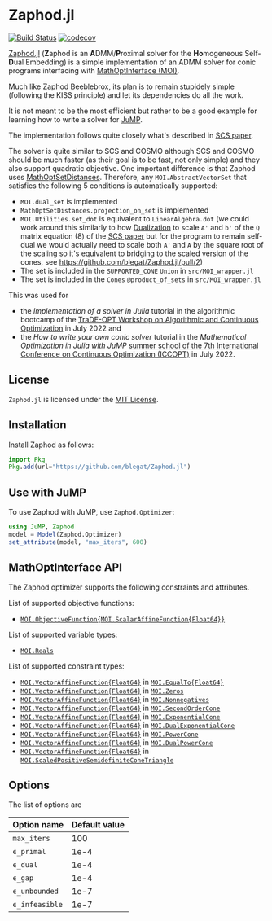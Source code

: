# Zaphod.jl

[![Build Status](https://github.com/blegat/Zaphod.jl/workflows/CI/badge.svg?branch=master)](https://github.com/blegat/Zaphod.jl/actions?query=workflow%3ACI)
[![codecov](https://codecov.io/gh/blegat/Zaphod.jl/branch/master/graph/badge.svg)](https://codecov.io/gh/blegat/Zaphod.jl)

[Zaphod.jl](https://github.com/blegat/Zaphod.jl) (**Z**aphod is an  **A**DMM/**P**roximal solver for the **Ho**mogeneous Self-**D**ual Embedding) is a simple implementation of an ADMM solver
for conic programs interfacing with [MathOptInterface (MOI)](https://github.com/jump-dev/MathOptInterface.jl).

Much like Zaphod Beeblebrox, its plan is to remain stupidely simple (following the KISS principle) and let its dependencies do all the work.

It is not meant to be the most efficient but rather to be a good example for learning how to write a solver
for [JuMP](https://github.com/jump-dev/JuMP.jl).

The implementation follows quite closely what's described in [SCS paper](https://web.stanford.edu/~boyd/papers/scs.html).

The solver is quite similar to SCS and COSMO although SCS and COSMO should be much faster (as their goal is to be fast, not only simple) and they also support quadratic objective.
One important difference is that Zaphod uses [MathOptSetDistances](https://github.com/matbesancon/MathOptSetDistances.jl).
Therefore, any `MOI.AbstractVectorSet` that satisfies the following 5 conditions is automatically supported:
* `MOI.dual_set` is implemented
* `MathOptSetDistances.projection_on_set` is implemented
* `MOI.Utilities.set_dot` is equivalent to `LinearAlgebra.dot` (we could work around this similarly to how [Dualization](https://github.com/jump-dev/Dualization.jl) to scale `A'` and `b'` of the `Q` matrix equation (8) of the [SCS paper](https://web.stanford.edu/~boyd/papers/scs.html) but for the program to remain self-dual we would actually need to scale both `A'` and `A` by the square root of the scaling so it's equivalent to bridging to the scaled version of the cones, see https://github.com/blegat/Zaphod.jl/pull/2)
* The set is included in the `SUPPORTED_CONE` `Union` in `src/MOI_wrapper.jl`
* The set is included in the `Cones` `@product_of_sets` in `src/MOI_wrapper.jl`

This was used for
* the *Implementation of a solver in Julia* tutorial in the algorithmic bootcamp of the [TraDE-OPT Workshop on Algorithmic and Continuous Optimization](https://trade-opt-itn.eu/workshop-program.html) in July 2022 and
* the *How to write your own conic solver* tutorial in the *Mathematical Optimization in Julia with JuMP* [summer school of the 7th International Conference on Continuous Optimization (ICCOPT)](https://iccopt2022.lehigh.edu/summer-school/summer-school-program/) in July 2022.

## License

`Zaphod.jl` is licensed under the [MIT License](https://github.com/blegat/Zaphod.jl/blob/master/LICENSE.md).

## Installation

Install Zaphod as follows:
```julia
import Pkg
Pkg.add(url="https://github.com/blegat/Zaphod.jl")
```

## Use with JuMP

To use Zaphod with JuMP, use `Zaphod.Optimizer`:

```julia
using JuMP, Zaphod
model = Model(Zaphod.Optimizer)
set_attribute(model, "max_iters", 600)
```

## MathOptInterface API

The Zaphod optimizer supports the following constraints and attributes.

List of supported objective functions:

 * [`MOI.ObjectiveFunction{MOI.ScalarAffineFunction{Float64}}`](@ref)

List of supported variable types:

 * [`MOI.Reals`](@ref)

List of supported constraint types:

 * [`MOI.VectorAffineFunction{Float64}`](@ref) in [`MOI.EqualTo{Float64}`](@ref)
 * [`MOI.VectorAffineFunction{Float64}`](@ref) in [`MOI.Zeros`](@ref)
 * [`MOI.VectorAffineFunction{Float64}`](@ref) in [`MOI.Nonnegatives`](@ref)
 * [`MOI.VectorAffineFunction{Float64}`](@ref) in [`MOI.SecondOrderCone`](@ref)
 * [`MOI.VectorAffineFunction{Float64}`](@ref) in [`MOI.ExponentialCone`](@ref)
 * [`MOI.VectorAffineFunction{Float64}`](@ref) in [`MOI.DualExponentialCone`](@ref)
 * [`MOI.VectorAffineFunction{Float64}`](@ref) in [`MOI.PowerCone`](@ref)
 * [`MOI.VectorAffineFunction{Float64}`](@ref) in [`MOI.DualPowerCone`](@ref)
 * [`MOI.VectorAffineFunction{Float64}`](@ref) in [`MOI.ScaledPositiveSemidefiniteConeTriangle`](@ref)

## Options

The list of options are

| Option name    | Default value |
|----------------|---------------|
| `max_iters`    | 100           |
| `ϵ_primal`     | 1e-4          |
| `ϵ_dual`       | 1e-4          |
| `ϵ_gap`        | 1e-4          |
| `ϵ_unbounded`  | 1e-7          |
| `ϵ_infeasible` | 1e-7          |
